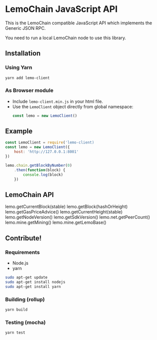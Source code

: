 # LemoChain JavaScript API

This is the LemoChain compatible JavaScript API which implements the Generic JSON RPC.


You need to run a local LemoChain node to use this library.

## Installation

### Using Yarn

```bash
yarn add lemo-client
```

### As Browser module

* Include `lemo-client.min.js` in your html file.
* Use the `LemoClient` object directly from global namespace:
    ```js
    const lemo = new LemoClient()
    ```

## Example

```js
const LemoClient = require('lemo-client)
const lemo = new LemoClient({
	host: 'http://127.0.0.1:8001'
})

lemo.chain.getBlockByNumber(0)
    .then(function(block) {
		console.log(block)
	})
```

## LemoChain API

lemo.getCurrentBlock(stable)
lemo.getBlock(hashOrHeight)
lemo.getGasPriceAdvice()
lemo.getCurrentHeight(stable)
lemo.getNodeVersion()
lemo.getSdkVersion()
lemo.net.getPeerCount()
lemo.mine.getMining()
lemo.mine.getLemoBase()


## Contribute!

### Requirements

* Node.js
* yarn

```bash
sudo apt-get update
sudo apt-get install nodejs
sudo apt-get install yarn
```

### Building (rollup)

```bash
yarn build
```

### Testing (mocha)

```bash
yarn test
```
